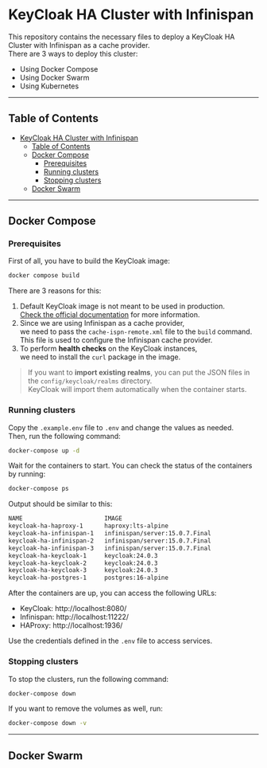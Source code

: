 # KeyCloak HA Cluster with Infinispan

This repository contains the necessary files to deploy a KeyCloak HA Cluster with Infinispan as a cache provider.  
There are 3 ways to deploy this cluster:

- Using Docker Compose
- Using Docker Swarm
- Using Kubernetes

---

## Table of Contents

- [KeyCloak HA Cluster with Infinispan](#keycloak-ha-cluster-with-infinispan)
  - [Table of Contents](#table-of-contents)
  - [Docker Compose](#docker-compose)
    - [Prerequisites](#prerequisites)
    - [Running clusters](#running-clusters)
    - [Stopping clusters](#stopping-clusters)
  - [Docker Swarm](#docker-swarm)

---

## Docker Compose

### Prerequisites

First of all, you have to build the KeyCloak image:

```bash
docker compose build
```

There are 3 reasons for this:

1. Default KeyCloak image is not meant to be used in production.  
   [Check the official documentation](https://www.keycloak.org/server/containers) for more information.
2. Since we are using Infinispan as a cache provider,  
   we need to pass the `cache-ispn-remote.xml` file to the `build` command.  
   This file is used to configure the Infinispan cache provider.
3. To perform **health checks** on the KeyCloak instances,  
   we need to install the `curl` package in the image.

> If you want to **import existing realms**, you can put the JSON files in the `config/keycloak/realms` directory.  
> KeyCloak will import them automatically when the container starts.

### Running clusters

Copy the `.example.env` file to `.env` and change the values as needed.  
Then, run the following command:

```bash
docker-compose up -d
```

Wait for the containers to start.
You can check the status of the containers by running:

```bash
docker-compose ps
```

Output should be similar to this:

```bash
NAME                       IMAGE                                          COMMAND                    SERVICE      CREATED          STATUS                    PORTS
keycloak-ha-haproxy-1      haproxy:lts-alpine                             "docker-entrypoint.s…"     haproxy      2 minutes ago    Up 2 minutes (healthy)    127.0.0.1:1936->1936/tcp, 127.0.0.1:8080->8080/tcp, 127.0.0.1:11222->11222/tcp
keycloak-ha-infinispan-1   infinispan/server:15.0.7.Final                 "sh -c '\n  echo 'use…"    infinispan   2 minutes ago    Up 2 minutes (healthy)    2157/tcp, 7800/tcp, 7900/tcp, 8080/tcp, 8443/tcp, 11221-11223/tcp, 46655/tcp, 57600/tcp
keycloak-ha-infinispan-2   infinispan/server:15.0.7.Final                 "sh -c '\n  echo 'use…"    infinispan   2 minutes ago    Up 2 minutes (healthy)    2157/tcp, 7800/tcp, 7900/tcp, 8080/tcp, 8443/tcp, 11221-11223/tcp, 46655/tcp, 57600/tcp
keycloak-ha-infinispan-3   infinispan/server:15.0.7.Final                 "sh -c '\n  echo 'use…"    infinispan   2 minutes ago    Up 2 minutes (healthy)    2157/tcp, 7800/tcp, 7900/tcp, 8080/tcp, 8443/tcp, 11221-11223/tcp, 46655/tcp, 57600/tcp
keycloak-ha-keycloak-1     keycloak:24.0.3                                "/opt/keycloak/bin/k…"     keycloak     31 seconds ago   Up 28 seconds (healthy)   8080/tcp, 8443/tcp
keycloak-ha-keycloak-2     keycloak:24.0.3                                "/opt/keycloak/bin/k…"     keycloak     31 seconds ago   Up 27 seconds (healthy)   8080/tcp, 8443/tcp
keycloak-ha-keycloak-3     keycloak:24.0.3                                "/opt/keycloak/bin/k…"     keycloak     31 seconds ago   Up 28 seconds (healthy)   8080/tcp, 8443/tcp
keycloak-ha-postgres-1     postgres:16-alpine                             "sh -c '\n  echo \"CRE…"   postgres     2 minutes ago    Up 2 minutes (healthy)    5432/tcp
```

After the containers are up, you can access the following URLs:

- KeyCloak: http://localhost:8080/
- Infinispan: http://localhost:11222/
- HAProxy: http://localhost:1936/

Use the credentials defined in the `.env` file to access services.

### Stopping clusters

To stop the clusters, run the following command:

```bash
docker-compose down
```

If you want to remove the volumes as well, run:

```bash
docker-compose down -v
```

---

## Docker Swarm
